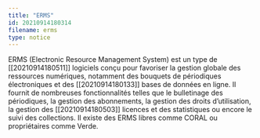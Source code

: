 ```yaml
---
title: "ERMS"
id: 20210914180314
filename: erms
type: notice
---
```


ERMS (Electronic Resource Management System) est un type de [[20210914180511]] logiciels conçu pour favoriser la gestion globale des ressources numériques, notamment des bouquets de périodiques électroniques et des [[20210914180133]] bases de données en ligne. 
Il fournit de nombreuses fonctionnalités telles que le bulletinage des périodiques, la gestion des abonnements, la gestion des droits d’utilisation, la gestion des [[20210914180503]] licences et des statistiques ou encore le suivi des collections. 
Il existe des ERMS libres comme CORAL ou propriétaires comme Verde.


